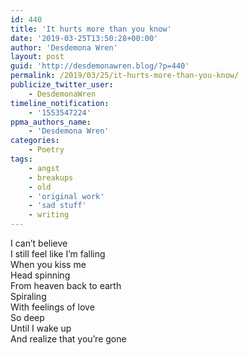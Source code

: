 ```yaml
---
id: 440
title: 'It hurts more than you know'
date: '2019-03-25T13:50:28+00:00'
author: 'Desdemona Wren'
layout: post
guid: 'http://desdemonawren.blog/?p=440'
permalink: /2019/03/25/it-hurts-more-than-you-know/
publicize_twitter_user:
    - DesdemonaWren
timeline_notification:
    - '1553547224'
ppma_authors_name:
    - 'Desdemona Wren'
categories:
    - Poetry
tags:
    - angst
    - breakups
    - old
    - 'original work'
    - 'sad stuff'
    - writing
---
```


I can’t believe  
I still feel like I’m falling  
When you kiss me  
Head spinning  
From heaven back to earth  
Spiraling  
With feelings of love  
So deep  
Until I wake up  
And realize that you’re gone